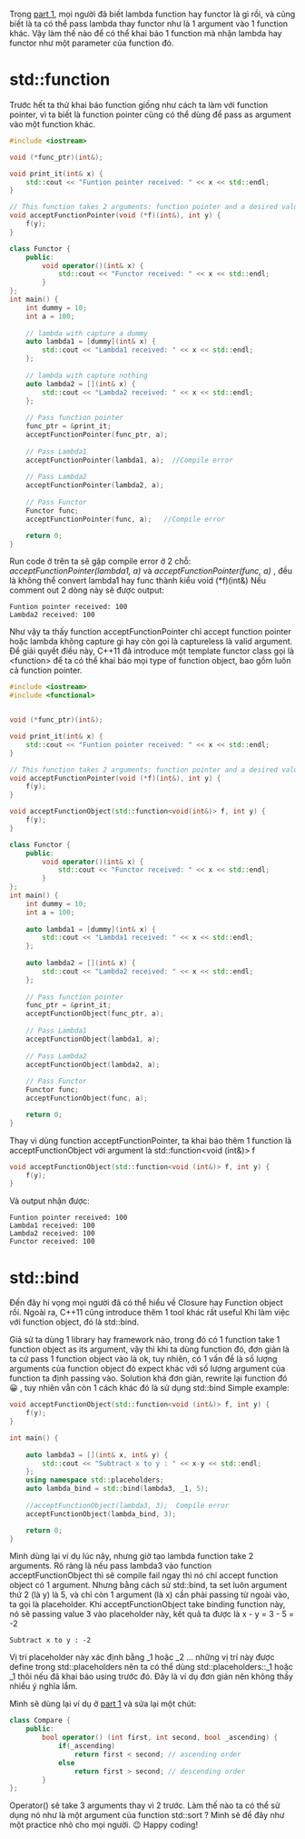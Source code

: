 Trong [part 1](https://viblo.asia/p/closure-lambda-functor-trong-c-part-1-jvElaqnDlkw), mọi người đã biết lambda function hay functor là gì rồi, và cũng biết là ta có thể pass lambda thay functor như là 1 argument vào 1 function khác.
Vậy làm thế nào để có thể khai báo 1 function mà nhận lambda hay functor như một parameter của function đó. 
# std::function
Trước hết ta thử khai báo function giống như cách ta làm với function pointer, vì ta biết là function pointer cũng có thể dùng để pass as argument vào một function khác.

```C++
#include <iostream>

void (*func_ptr)(int&);

void print_it(int& x) {
    std::cout << "Funtion pointer received: " << x << std::endl;
}

// This function takes 2 arguments: function pointer and a desired value to print
void acceptFunctionPointer(void (*f)(int&), int y) {
    f(y);
}

class Functor {
    public:
        void operator()(int& x) {
            std::cout << "Functor received: " << x << std::endl;
        }
};
int main() {
    int dummy = 10;
    int a = 100;
    
    // lambda with capture a dummy
    auto lambda1 = [dummy](int& x) {
        std::cout << "Lambda1 received: " << x << std::endl;
    };
    
    // lambda with capture nothing
    auto lambda2 = [](int& x) {
        std::cout << "Lambda2 received: " << x << std::endl;
    };
    
    // Pass function pointer
    func_ptr = &print_it;
    acceptFunctionPointer(func_ptr, a);
    
    // Pass Lambda1
    acceptFunctionPointer(lambda1, a);  //Compile error
    
    // Pass Lambda2
    acceptFunctionPointer(lambda2, a);   
    
    // Pass Functor
    Functor func;
    acceptFunctionPointer(func, a);   //Compile error

    return 0;
}
```
Run code ở trên ta sẽ gặp compile error ở 2 chỗ: *acceptFunctionPointer(lambda1, a)* và *acceptFunctionPointer(func, a)* , đều là không thể convert lambda1 hay func thành kiểu void (\*f)(int&)
Nếu comment out 2 dòng này sẽ được output:
```
Funtion pointer received: 100
Lambda2 received: 100
```
Như vậy ta thấy function acceptFunctionPointer chỉ accept function pointer hoặc lambda không capture gì hay còn gọi là captureless là valid argument. 
Để giải quyết điều này, C++11 đã introduce một template functor class gọi là \<function\> để ta có thể khai báo mọi type of function object, bao gồm luôn cả function pointer.

```C++
#include <iostream>
#include <functional>


void (*func_ptr)(int&);

void print_it(int& x) {
    std::cout << "Funtion pointer received: " << x << std::endl;
}

// This function takes 2 arguments: function pointer and a desired value to print
void acceptFunctionPointer(void (*f)(int&), int y) {
    f(y);
}

void acceptFunctionObject(std::function<void(int&)> f, int y) {
    f(y);
}

class Functor {
    public:
        void operator()(int& x) {
            std::cout << "Functor received: " << x << std::endl;
        }
};
int main() {
    int dummy = 10;
    int a = 100;
    
    auto lambda1 = [dummy](int& x) {
        std::cout << "Lambda1 received: " << x << std::endl;
    };
    
    auto lambda2 = [](int& x) {
        std::cout << "Lambda2 received: " << x << std::endl;
    };
    
    // Pass function pointer
    func_ptr = &print_it;
    acceptFunctionObject(func_ptr, a);
    
    // Pass Lambda1
    acceptFunctionObject(lambda1, a);
    
    // Pass Lambda2
    acceptFunctionObject(lambda2, a);
    
    // Pass Functor
    Functor func;
    acceptFunctionObject(func, a);   

    return 0;
}
```
Thay vì dùng function acceptFunctionPointer, ta khai báo thêm 1 function là acceptFunctionObject với argument là std::function\<void (int&)> f
```C++
void acceptFunctionObject(std::function<void (int&)> f, int y) {
    f(y);
}
```
Và output nhận được:
```
Funtion pointer received: 100
Lambda1 received: 100
Lambda2 received: 100
Functor received: 100
```
# std::bind
Đến đây hi vọng mọi người đã có thể hiểu về Closure hay Function object rồi. Ngoài ra, C++11 cũng introduce thêm 1 tool khác rất useful Khi làm việc với function object, đó là std::bind.

Giả sử ta dùng 1 library hay framework nào, trong đó có 1 function take 1 function object as its argument, vậy thì khi ta dùng function đó, đơn giản là ta cứ pass 1 function object vào là ok, tuy nhiên, có 1 vấn đề là số lượng arguments của function object đó expect khác với số lượng argument của function ta định passing vào. Solution khá đơn giản, rewrite lại function đó 😀 , tuy nhiên vẫn còn 1 cách khác đó là sử dụng std::bind
Simple example:
```C++
void acceptFunctionObject(std::function<void (int&)> f, int y) {
    f(y);
}

int main() {
    
    auto lambda3 = [](int& x, int& y) {
        std::cout << "Subtract x to y : " << x-y << std::endl;
    };
    using namespace std::placeholders;
    auto lambda_bind = std::bind(lambda3, _1, 5);
    
    //acceptFunctionObject(lambda3, 3);  Compile error
    acceptFunctionObject(lambda_bind, 3);

    return 0;
}
```
Mình dùng lại ví dụ lúc nãy, nhưng giờ tạo lambda function take 2 arguments. Rõ ràng là nếu pass lambda3 vào function acceptFunctionObject thì sẽ compile fail ngay thì nó chỉ accept function object có 1 argument. Nhưng bằng cách sử std::bind, ta set luôn argument thứ 2 (là y) là 5, và chỉ còn 1 argument (là x) cần phải passing từ ngoài vào, ta gọi là placeholder. Khi acceptFunctionObject take binding function này, nó sẽ passing value 3 vào placeholder này, kết quả ta được là x - y = 3 - 5 = -2
```
Subtract x to y : -2
```
Vị trí placeholder này xác định bằng \_1 hoặc \_2 ... những vị trí này được define trong std::placeholders nên ta có thể dùng std::placeholders::\_1 hoặc \_1 thôi nếu đã khai báo using trước đó.
Đây là ví dụ đơn giản nên không thấy nhiều ý nghĩa lắm. 

Mình sẽ dùng lại ví dụ  ở [part 1](https://viblo.asia/p/closure-lambda-functor-trong-c-part-1-jvElaqnDlkw) và sửa lại một chút:
```C++
class Compare {
    public:
        bool operator() (int first, int second, bool _ascending) {
            if(_ascending)
                return first < second; // ascending order
            else
                return first > second; // descending order
        }
};
```
Operator() sẽ take 3 arguments thay vì 2 trước. Làm thế nào ta có thể sử dụng nó như là một argument của function std::sort ? 
Mình sẽ để đây như một practice nhỏ cho mọi người. 😉 Happy coding!